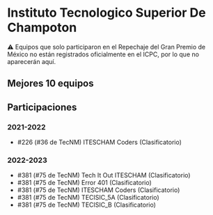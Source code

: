 # Instituto Tecnologico Superior De Champoton

:warning: Equipos que solo participaron en el Repechaje del Gran Premio de México no están registrados oficialmente en el ICPC, por lo que no aparecerán aquí.

## Mejores 10 equipos


## Participaciones

### 2021-2022

- #226 (#36 de TecNM) ITESCHAM Coders (Clasificatorio)

### 2022-2023

- #381 (#75 de TecNM) Tech It Out ITESCHAM (Clasificatorio)
- #381 (#75 de TecNM) Error 401 (Clasificatorio)
- #381 (#75 de TecNM) ITESCHAM Coders (Clasificatorio)
- #381 (#75 de TecNM) TECISIC_5A (Clasificatorio)
- #381 (#75 de TecNM) TECISIC_B (Clasificatorio)



